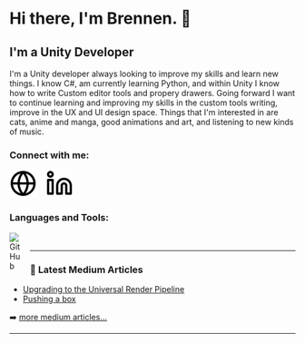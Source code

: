 # Hi there, I'm Brennen. 👋 


## I'm a Unity Developer
I'm a Unity developer always looking to improve my skills and learn new things. I know C#, am currently learning Python, and within Unity I know how to write Custom editor tools and propery drawers.
Going forward I want to continue learning and improving my skills in the custom tools writing, improve in the UX and UI design space.
Things that I'm interested in are cats, anime and manga, good animations and art, and listening to new kinds of music. 

### Connect with me:

[![website](./img/globe-light.svg)](https://brennenwitzens.intensive.gamedevhq.com)
&nbsp;&nbsp;
[![website](./img/linkedin-light.svg)](https://www.linkedin.com/in/brennen-witzens-42412a1ab/)
&nbsp;&nbsp;

### Languages and Tools:

[<img align="left" alt="GitHub" width="26px" src="https://user-images.githubusercontent.com/3369400/139447912-e0f43f33-6d9f-45f8-be46-2df5bbc91289.png" style="padding-right:10px;"/>]()
<br />

---

### 📕 Latest Medium Articles

<!-- BLOG-POST-LIST:START -->
- [Upgrading to the Universal Render Pipeline](https://bwitzen.medium.com/upgrading-to-the-universal-render-pipeline-urp-5ff5087f867b)
- [Pushing a box](https://bwitzen.medium.com/pushing-a-box-fcda65d92c2b)
<!-- BLOG-POST-LIST:END -->

➡️ [more medium articles...](https://bwitzen.medium.com)

---



[website]: https://brennenwitzens.intensive.gamedevhq.com
[linkedin]: https://www.linkedin.com/in/brennen-witzens-42412a1ab

